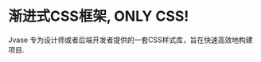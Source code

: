 <div class="hero use-large">
    <div class="hero-body">
        <h1 class="use-bold font-50">渐进式CSS框架, ONLY CSS!</h1>
        <p class="font-24">Jvase 专为设计师或者后端开发者提供的一套CSS样式库，旨在快速高效地构建项目.</p>
    </div>
</hero>